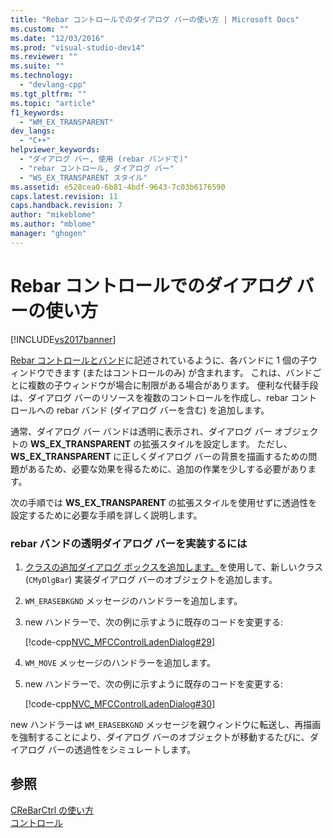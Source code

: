 ```yaml
---
title: "Rebar コントロールでのダイアログ バーの使い方 | Microsoft Docs"
ms.custom: ""
ms.date: "12/03/2016"
ms.prod: "visual-studio-dev14"
ms.reviewer: ""
ms.suite: ""
ms.technology: 
  - "devlang-cpp"
ms.tgt_pltfrm: ""
ms.topic: "article"
f1_keywords: 
  - "WM_EX_TRANSPARENT"
dev_langs: 
  - "C++"
helpviewer_keywords: 
  - "ダイアログ バー, 使用 (rebar バンドで)"
  - "rebar コントロール, ダイアログ バー"
  - "WS_EX_TRANSPARENT スタイル"
ms.assetid: e528cea0-6b81-4bdf-9643-7c03b6176590
caps.latest.revision: 11
caps.handback.revision: 7
author: "mikeblome"
ms.author: "mblome"
manager: "ghogen"
---
```

# Rebar コントロールでのダイアログ バーの使い方
[!INCLUDE[vs2017banner](../assembler/inline/includes/vs2017banner.md)]

[Rebar コントロールとバンド](../mfc/rebar-controls-and-bands.md)に記述されているように、各バンドに 1 個の子ウィンドウできます \(またはコントロールのみ\) が含まれます。  これは、バンドごとに複数の子ウィンドウが場合に制限がある場合があります。  便利な代替手段は、ダイアログ バーのリソースを複数のコントロールを作成し、rebar コントロールへの rebar バンド \(ダイアログ バーを含む\) を追加します。  
  
 通常、ダイアログ バー バンドは透明に表示され、ダイアログ バー オブジェクトの **WS\_EX\_TRANSPARENT** の拡張スタイルを設定します。  ただし、**WS\_EX\_TRANSPARENT** に正しくダイアログ バーの背景を描画するための問題があるため、必要な効果を得るために、追加の作業を少しする必要があります。  
  
 次の手順では **WS\_EX\_TRANSPARENT** の拡張スタイルを使用せずに透過性を設定するために必要な手順を詳しく説明します。  
  
### rebar バンドの透明ダイアログ バーを実装するには  
  
1.  [クラスの追加ダイアログ ボックスを追加します。](../mfc/reference/adding-an-mfc-class.md)を使用して、新しいクラス \(`CMyDlgBar`\) 実装ダイアログ バーのオブジェクトを追加します。  
  
2.  `WM_ERASEBKGND` メッセージのハンドラーを追加します。  
  
3.  new ハンドラーで、次の例に示すように既存のコードを変更する:  
  
     [!code-cpp[NVC_MFCControlLadenDialog#29](../mfc/codesnippet/CPP/using-a-dialog-bar-with-a-rebar-control_1.cpp)]  
  
4.  `WM_MOVE` メッセージのハンドラーを追加します。  
  
5.  new ハンドラーで、次の例に示すように既存のコードを変更する:  
  
     [!code-cpp[NVC_MFCControlLadenDialog#30](../mfc/codesnippet/CPP/using-a-dialog-bar-with-a-rebar-control_2.cpp)]  
  
 new ハンドラーは `WM_ERASEBKGND` メッセージを親ウィンドウに転送し、再描画を強制することにより、ダイアログ バーのオブジェクトが移動するたびに、ダイアログ バーの透過性をシミュレートします。  
  
## 参照  
 [CReBarCtrl の使い方](../Topic/Using%20CReBarCtrl.md)   
 [コントロール](../mfc/controls-mfc.md)